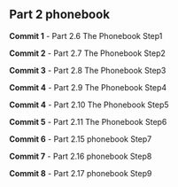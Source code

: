 ## Part 2 phonebook


**Commit 1** - Part 2.6 The Phonebook Step1

**Commit 2** - Part 2.7 The Phonebook Step2

**Commit 3** - Part 2.8 The Phonebook Step3

**Commit 4** - Part 2.9 The Phonebook Step4

**Commit 4** - Part 2.10 The Phonebook Step5

**Commit 5** - Part 2.11 The Phonebook Step6

**Commit 6** - Part 2.15 phonebook Step7

**Commit 7** - Part 2.16 phonebook Step8

**Commit 8** - Part 2.17 phonebook Step9
